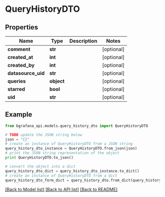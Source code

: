 # QueryHistoryDTO


## Properties
Name | Type | Description | Notes
------------ | ------------- | ------------- | -------------
**comment** | **str** |  | [optional] 
**created_at** | **int** |  | [optional] 
**created_by** | **int** |  | [optional] 
**datasource_uid** | **str** |  | [optional] 
**queries** | **object** |  | [optional] 
**starred** | **bool** |  | [optional] 
**uid** | **str** |  | [optional] 

## Example

```python
from bgrafana_api.models.query_history_dto import QueryHistoryDTO

# TODO update the JSON string below
json = "{}"
# create an instance of QueryHistoryDTO from a JSON string
query_history_dto_instance = QueryHistoryDTO.from_json(json)
# print the JSON string representation of the object
print QueryHistoryDTO.to_json()

# convert the object into a dict
query_history_dto_dict = query_history_dto_instance.to_dict()
# create an instance of QueryHistoryDTO from a dict
query_history_dto_form_dict = query_history_dto.from_dict(query_history_dto_dict)
```
[[Back to Model list]](../README.md#documentation-for-models) [[Back to API list]](../README.md#documentation-for-api-endpoints) [[Back to README]](../README.md)


